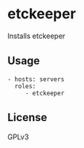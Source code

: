 etckeeper
=========================

Installs etckeeper


Usage
-------------------------

    - hosts: servers
      roles:
         - etckeeper

License
-------------------------

GPLv3
